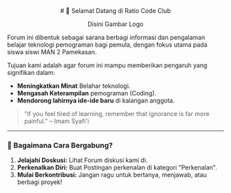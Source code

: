 <div align="center">
# 👋 Selamat Datang di Ratio Code Club
</div>

<p align='center'>
  Disini Gambar Logo
</p>

Forum ini dibentuk sebagai sarana berbagi informasi dan pengalaman belajar teknologi pemograman bagi pemula, dengan fokus utama pada siswa siswi MAN 2 Pamekasan.

Tujuan kami adalah agar forum ini mampu memberikan pengaruh yang signifikan dalam:
- **Meningkatkan Minat** Belahar teknologi.
- **Mengasah Keterampilan** pemograman (Coding).
- **Mendorong lahirnya ide-ide baru** di kalangan anggota.


> "If you feel tired of learning, remember that ignorance is far more painful." – Imam Syafi'i

---

### 🚀 Bagaimana Cara Bergabung?
1. **Jelajahi Doskusi:** Lihat Forum diskusi kami di.
2. **Perkenalkan Diri:** Buat Postingan perkenalan di kategori "Perkenalan".
3. **Mulai Berkontribusi:** Jangan ragu untuk bertanya, menjawab, atau berbagi proyek!

   


<br>
